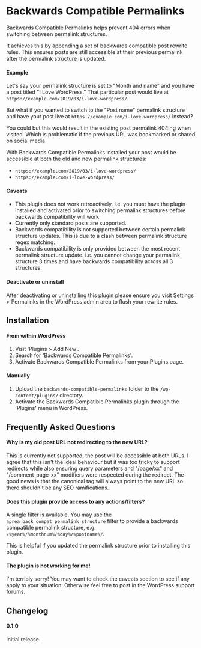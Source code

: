# Backwards Compatible Permalinks

Backwards Compatible Permalinks helps prevent 404 errors when switching between permalink structures.

It achieves this by appending a set of backwards compatible post rewrite rules. This ensures posts are still accessible at their previous permalink after the permalink structure is updated.

#### Example

Let's say your permalink structure is set to "Month and name" and you have a post titled "I Love WordPress." That particular post would live at `https://example.com/2019/03/i-love-wordpress/`.

But what if you wanted to switch to the "Post name" permalink structure and have your post live at `https://example.com/i-love-wordpress/` instead?

You could but this would result in the existing post permalink 404ing when visited. Which is problematic if the previous URL was bookmarked or shared on social media.

With Backwards Compatible Permalinks installed your post would be accessible at both the old and new permalink structures:

* `https://example.com/2019/03/i-love-wordpress/`
* `https://example.com/i-love-wordpress/`

#### Caveats

* This plugin does not work retroactively. i.e. you must have the plugin installed and activated prior to switching permalink structures before backwards compatibility will work.
* Currently only standard posts are supported.
* Backwards compatibility is not supported between certain permalink structure updates. This is due to a clash between permalink structure regex matching.
* Backwards compatibility is only provided between the most recent permalink structure update. i.e. you cannot change your permalink structure 3 times and have backwards compatibility across all 3 structures.

#### Deactivate or uninstall

After deactivating or uninstalling this plugin please ensure you visit Settings > Permalinks in the WordPress admin area to flush your rewrite rules.

## Installation

#### From within WordPress

1. Visit 'Plugins > Add New'.
1. Search for 'Backwards Compatible Permalinks'.
1. Activate Backwards Compatible Permalinks from your Plugins page.

#### Manually

1. Upload the `backwards-compatible-permalinks` folder to the `/wp-content/plugins/` directory.
1. Activate the Backwards Compatible Permalinks plugin through the 'Plugins' menu in WordPress.

## Frequently Asked Questions

#### Why is my old post URL not redirecting to the new URL?

This is currently not supported, the post will be accessible at both URLs. I agree that this isn't the ideal behaviour but it was too tricky to support redirects while also ensuring query parameters and "/page/xx" and "/comment-page-xx" modifiers were respected during the redirect. The good news is that the canonical tag will always point to the new URL so there shouldn't be any SEO ramifications.

#### Does this plugin provide access to any actions/filters?

A single filter is available. You may use the `aprea_back_compat_permalink_structure` filter to provide a backwards compatible permalink structure, e.g. `/%year%/%monthnum%/%day%/%postname%/`.

This is helpful if you updated the permalink structure prior to installing this plugin.

#### The plugin is not working for me!

I'm terribly sorry! You may want to check the caveats section to see if any apply to your situation. Otherwise feel free to post in the WordPress support forums.

## Changelog

#### 0.1.0
Initial release.
